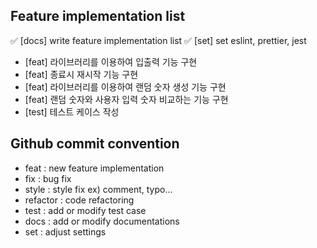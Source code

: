 ## Feature implementation list

✅ \[docs\] write feature implementation list
✅ \[set\] set eslint, prettier, jest
- \[feat\] 라이브러리를 이용하여 입출력 기능 구현
- \[feat\] 종료시 재시작 기능 구현
- \[feat\] 라이브러리를 이용하여 랜덤 숫자 생성 기능 구현
- \[feat\] 랜덤 숫자와 사용자 입력 숫자 비교하는 기능 구현
- \[test\] 테스트 케이스 작성


## Github commit convention

* feat : new feature implementation
* fix : bug fix
* style : style fix ex) comment, typo...
* refactor : code refactoring
* test : add or modify test case
* docs : add or modify documentations
* set : adjust settings